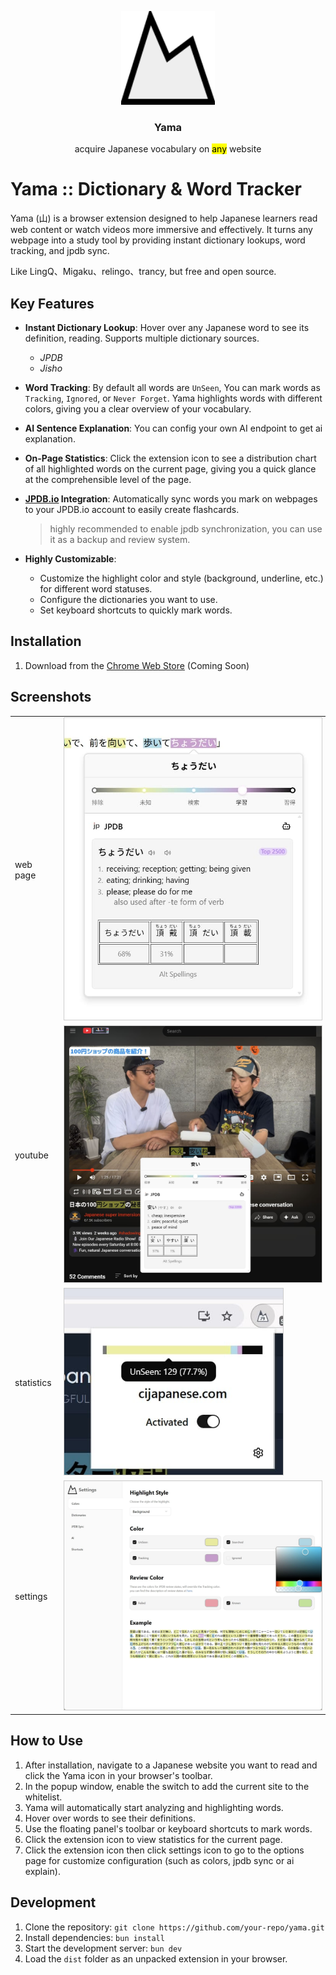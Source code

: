 
<p align="center">
    <img width="150px" src="./public/logo.png" />
   <h3 align="center">Yama</h3>
   <p align="center">acquire Japanese vocabulary on <mark>any</mark> website</p>
</p>

# Yama :: Dictionary & Word Tracker

Yama (山) is a browser extension designed to help Japanese learners read web content or watch videos  more immersive and effectively. It turns any webpage into a study tool by providing instant dictionary lookups, word tracking, and jpdb sync.

Like LingQ、Migaku、relingo、trancy, but free and open source.

## Key Features

*   **Instant Dictionary Lookup**: Hover over any Japanese word to see its definition, reading. Supports multiple dictionary sources.
    *   *JPDB*
    *   *Jisho*

*   **Word Tracking**: By default all words are `UnSeen`, You can mark words as `Tracking`, `Ignored`, or `Never Forget`. Yama highlights words with different colors, giving you a clear overview of your vocabulary.

*   **AI Sentence Explanation**: You can config your own AI endpoint to get ai explanation.

*   **On-Page Statistics**: Click the extension icon to see a distribution chart of all highlighted words on the current page, giving you a quick glance at the comprehensible level of the page.

*   **[JPDB.io](https://jpdb.io/) Integration**: Automatically sync words you mark on webpages to your JPDB.io account to easily create flashcards.
     > highly recommended to enable jpdb synchronization, you can use it as a backup and review system.

*   **Highly Customizable**:
    *   Customize the highlight color and style (background, underline, etc.) for different word statuses.
    *   Configure the dictionaries you want to use.
    *   Set keyboard shortcuts to quickly mark words.

## Installation

1.  Download from the [Chrome Web Store]() (Coming Soon)

## Screenshots

|   |  |
| -------- | -------- | 
| web page  | <img width="500px" style="border: 1px solid #ccc;" src="./screenshots/web.jpg" />  | 
| youtube | <img width="500px" style="border: 1px solid #ccc;" src="./screenshots/youtube.jpg" />  | 
| statistics | <img width="350px" style="border: 1px solid #ccc;" src="./screenshots/stats.jpg" />  | 
| settings | <img width="500px" style="border: 1px solid #ccc;" src="./screenshots/settings.jpg" />  | 

## How to Use

1.  After installation, navigate to a Japanese website you want to read and click the Yama icon in your browser's toolbar.
2.  In the popup window, enable the switch to add the current site to the whitelist.
3.  Yama will automatically start analyzing and highlighting words.
4.  Hover over words to see their definitions.
5.  Use the floating panel's toolbar or keyboard shortcuts to mark words.
6.  Click the extension icon to view statistics for the current page.
7.  Click the extension icon then click settings icon to go to the options page for customize configuration (such as colors, jpdb sync or ai explain).

## Development

1.  Clone the repository: `git clone https://github.com/your-repo/yama.git`
2.  Install dependencies: `bun install`
3.  Start the development server: `bun dev`
4.  Load the `dist` folder as an unpacked extension in your browser.
